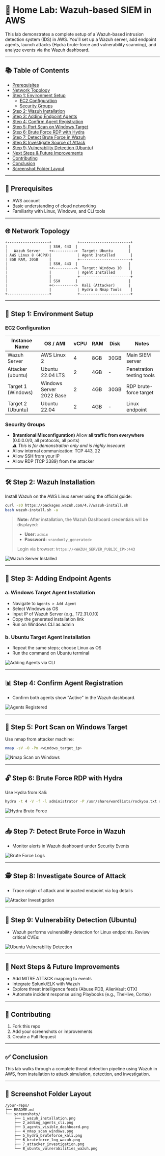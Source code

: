 # 🧠 Home Lab: Wazuh-based SIEM in AWS

This lab demonstrates a complete setup of a Wazuh-based intrusion detection system (IDS) in AWS. You'll set up a Wazuh server, add endpoint agents, launch attacks (Hydra brute-force and vulnerability scanning), and analyze events via the Wazuh dashboard.

---

## 📚 Table of Contents

- [Prerequisites](#-prerequisites)
- [Network Topology](#-network-topology)
- [Step 1: Environment Setup](#-step-1-environment-setup)
  - [EC2 Configuration](#ec2-configuration)
  - [Security Groups](#security-groups)
- [Step 2: Wazuh Installation](#-step-2-wazuh-installation)
- [Step 3: Adding Endpoint Agents](#-step-3-adding-endpoint-agents)
- [Step 4: Confirm Agent Registration](#-step-4-confirm-agent-registration)
- [Step 5: Port Scan on Windows Target](#-step-5-port-scan-on-windows-target)
- [Step 6: Brute Force RDP with Hydra](#-step-6-brute-force-rdp-with-hydra)
- [Step 7: Detect Brute Force in Wazuh](#-step-7-detect-brute-force-in-wazuh)
- [Step 8: Investigate Source of Attack](#-step-8-investigate-source-of-attack)
- [Step 9: Vulnerability Detection (Ubuntu)](#-step-9-vulnerability-detection-ubuntu)
- [Next Steps & Future Improvements](#-next-steps--future-improvements)
- [Contributing](#-contributing)
- [Conclusion](#-conclusion)
- [Screenshot Folder Layout](#-screenshot-folder-layout)

---

## 📌 Prerequisites

- AWS account
- Basic understanding of cloud networking
- Familiarity with Linux, Windows, and CLI tools

---

## 🌐 Network Topology

```
+-------------------+            +-----------------------+
|                   | SSH, 443  |                       |
|   Wazuh Server    +<---------->  Target: Ubuntu       |
| AWS Linux 8 (4CPU)|            | Agent Installed       |
| 8GB RAM, 30GB     |            +-----------------------+
|                   | SSH, 443  |                       |
|                   +<---------->  Target: Windows 10   |
|                   |            | Agent Installed       |
|                   |            +-----------------------+
|                   | SSH       |                       |
|                   +<---------->  Kali (Attacker)      |
|                   |            | Hydra & Nmap Tools    |
+-------------------+            +-----------------------+
```

---

## 🚀 Step 1: Environment Setup

### EC2 Configuration

| Instance Name      | OS / AMI                 | vCPU | RAM  | Disk | Notes                     |
|--------------------|--------------------------|------|------|------|---------------------------|
| Wazuh Server       | AWS Linux 2              | 4    | 8GB  | 30GB | Main SIEM server          |
| Attacker (ubuntu)  | Ubuntu 22.04 LTS         | 2    | 4GB  |  -   | Penetration testing tools |
| Target 1 (Windows) | Windows Server 2022 Base | 2    | 4GB  | 30GB | RDP brute-force target    |
| Target 2 (Ubuntu)  | Ubuntu 22.04             | 2    | 4GB  |  -   | Linux endpoint            |

### Security Groups

- **(Intentional Misconfiguration)** Allow **all traffic from everywhere** (0.0.0.0/0, all protocols, all ports)  
  _⚠️ This is for demonstration only and is highly insecure!_
- Allow internal communication: TCP 443, 22
- Allow SSH from your IP
- Allow RDP (TCP 3389) from the attacker

---

## 🛠️ Step 2: Wazuh Installation

Install Wazuh on the AWS Linux server using the official guide:

```bash
curl -sO https://packages.wazuh.com/4.7/wazuh-install.sh
bash wazuh-install.sh -a
```

> **Note:** After installation, the Wazuh Dashboard credentials will be displayed:
> - **User:** `admin`
> - **Password:** `<randomly_generated>`
>
> Login via browser: `https://<WAZUH_SERVER_PUBLIC_IP>:443`

![Wazuh Server Installed](screenshots/1_wazuh_installation.png)

---

## 🎯 Step 3: Adding Endpoint Agents

### a. Windows Target Agent Installation

- Navigate to `Agents > Add Agent`
- Select Windows as OS
- Input IP of Wazuh Server (e.g., 172.31.0.10)
- Copy the generated installation link
- Run on Windows CLI as admin

### b. Ubuntu Target Agent Installation

- Repeat the same steps; choose Linux as OS
- Run the command on Ubuntu terminal

![Adding Agents via CLI](screenshots/2_adding_agents_cli.png)

---

## 📊 Step 4: Confirm Agent Registration

- Confirm both agents show "Active" in the Wazuh dashboard.

![Agents Registered](screenshots/3_agents_visible_dashboard.png)

---

## 🔎 Step 5: Port Scan on Windows Target

Use nmap from attacker machine:

```bash
nmap -sV -O -Pn <windows_target_ip>
```

![Nmap Scan on Windows](screenshots/4_nmap_scan_windows.png)

---

## 🔓 Step 6: Brute Force RDP with Hydra

Use Hydra from Kali:

```bash
hydra -t 4 -V -f -l administrator -P /usr/share/wordlists/rockyou.txt rdp://<windows_target_ip>
```

![Hydra Brute Force](screenshots/5_hydra_bruteforce_kali.png)

---

## 📥 Step 7: Detect Brute Force in Wazuh

- Monitor alerts in Wazuh dashboard under Security Events

![Brute Force Logs](screenshots/6_bruteforce_log_wazuh.png)

---

## 🕵️ Step 8: Investigate Source of Attack

- Trace origin of attack and impacted endpoint via log details

![Attacker Investigation](screenshots/7_attacker_investigation.png)

---

## 🩻 Step 9: Vulnerability Detection (Ubuntu)

- Wazuh performs vulnerability detection for Linux endpoints. Review critical CVEs:

![Ubuntu Vulnerability Detection](screenshots/8_ubuntu_vulnerabilities_wazuh.png)

---

## 🚀 Next Steps & Future Improvements

- Add MITRE ATT&CK mapping to events
- Integrate Splunk/ELK with Wazuh
- Explore threat intelligence feeds (AbuseIPDB, AlienVault OTX)
- Automate incident response using Playbooks (e.g., TheHive, Cortex)

---

## 🤝 Contributing

1. Fork this repo
2. Add your screenshots or improvements
3. Create a Pull Request

---

## ✅ Conclusion

This lab walks through a complete threat detection pipeline using Wazuh in AWS, from installation to attack simulation, detection, and investigation.

---

## 📁 Screenshot Folder Layout

```
/your-repo/
├── README.md
└── screenshots/
    ├── 1_wazuh_installation.png
    ├── 2_adding_agents_cli.png
    ├── 3_agents_visible_dashboard.png
    ├── 4_nmap_scan_windows.png
    ├── 5_hydra_bruteforce_kali.png
    ├── 6_bruteforce_log_wazuh.png
    ├── 7_attacker_investigation.png
    └── 8_ubuntu_vulnerabilities_wazuh.png
```
